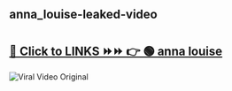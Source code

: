 
 ## anna_louise-leaked-video 

# <h2><a href="https://clipsfans.com/anna_louise&ref=git">🔗 Click to LINKS ⏩⏩ 👉 🟢 anna louise </a></h2>

<a href="https://clipsfans.com/anna_louise&ref=git" rel="nofollow" data-target="animated-image.originalLink"><img src="https://i.ibb.co.com/xMMVF88/686577567.gif" alt="Viral Video Original" style="max-width: 100%; display: inline-block;" data-target="animated-image.originalImage"></a>
